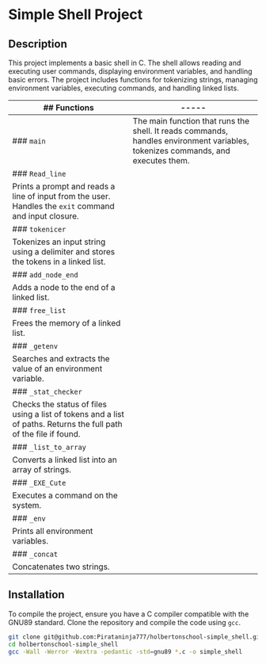 # Simple Shell Project

## Description

This project implements a basic shell in C. The shell allows reading and executing user commands, displaying environment variables, and handling basic errors. The project includes functions for tokenizing strings, managing environment variables, executing commands, and handling linked lists.

|## Functions|-----|
|-----|------------|
|### `main`|The main function that runs the shell. It reads commands, handles environment variables, tokenizes commands, and executes them.|
|### `Read_line`|
Prints a prompt and reads a line of input from the user. Handles the `exit` command and input closure.|
|### `tokenicer`|
Tokenizes an input string using a delimiter and stores the tokens in a linked list.|
|### `add_node_end`|
Adds a node to the end of a linked list.|
|### `free_list`|
Frees the memory of a linked list.|
|### `_getenv`|
Searches and extracts the value of an environment variable.|
|### `_stat_checker`|
Checks the status of files using a list of tokens and a list of paths. Returns the full path of the file if found.|
|### `_list_to_array`|
Converts a linked list into an array of strings.|
|### `_EXE_Cute`|
Executes a command on the system.|
|### `_env`|
Prints all environment variables.|
|### `_concat`|
Concatenates two strings.|


## Installation

To compile the project, ensure you have a C compiler compatible with the GNU89 standard. Clone the repository and compile the code using `gcc`.

```bash
git clone git@github.com:Pirataninja777/holbertonschool-simple_shell.git
cd holbertonschool-simple_shell
gcc -Wall -Werror -Wextra -pedantic -std=gnu89 *.c -o simple_shell



